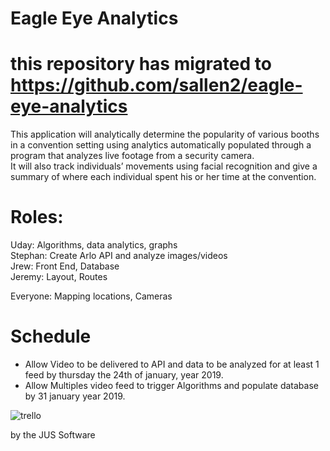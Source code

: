 # Eagle Eye Analytics



# this repository has migrated to https://github.com/sallen2/eagle-eye-analytics




  This application will analytically determine the popularity of various booths in a convention setting using analytics automatically populated through a program that analyzes live footage from a security camera.   
  It will also track individuals’ movements using facial recognition and give a summary of where each individual spent his or her time at the convention.

# Roles: 

Uday: Algorithms, data analytics, graphs  
Stephan: Create Arlo API and analyze images/videos  
Jrew: Front End, Database  
Jeremy: Layout, Routes  

Everyone: Mapping locations, Cameras  

# Schedule  
* Allow Video to be delivered to API and data to be analyzed for at least 1 feed by thursday the 24th of january, year 2019.  
* Allow Multiples video feed to trigger Algorithms and populate database by 31 january year 2019.  


![trello](http://magaimg.net/img/72hw.png)


by the JUS Software
